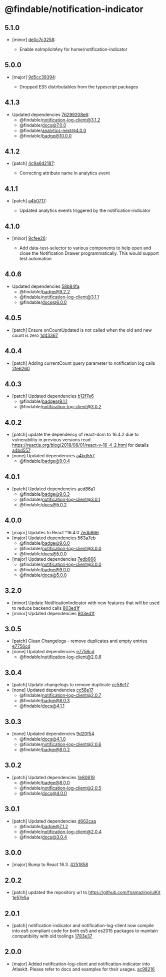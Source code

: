 # @findable/notification-indicator

## 5.1.0
- [minor] [de0c7c3258](https://github.com/fnamazing/uiKit/commits/de0c7c3258):

  - Enable noImplicitAny for home/notification-indicator

## 5.0.0
- [major] [9d5cc39394](https://github.com/fnamazing/uiKit/commits/9d5cc39394):

  - Dropped ES5 distributables from the typescript packages

## 4.1.3
- Updated dependencies [76299208e6](https://github.com/fnamazing/uiKit/commits/76299208e6):
  - @findable/notification-log-client@3.1.2
  - @findable/docs@7.0.0
  - @findable/analytics-next@4.0.0
  - @findable/badge@10.0.0

## 4.1.2
- [patch] [4c9a6d2187](https://github.com/fnamazing/uiKit/commits/4c9a6d2187):

  - Correcting attribute name in analytics event

## 4.1.1
- [patch] [a4b0717](https://github.com/fnamazing/uiKit/commits/a4b0717):

  - Updated analytics events triggered by the notification-indicator

## 4.1.0
- [minor] [9cfee26](https://github.com/fnamazing/uiKit/commits/9cfee26):

  - Add data-test-selector to various components to help open and close the Notification Drawer programmatically. This would support test automation

## 4.0.6
- Updated dependencies [58b84fa](https://github.com/fnamazing/uiKit/commits/58b84fa):
  - @findable/badge@9.2.2
  - @findable/notification-log-client@3.1.1
  - @findable/docs@6.0.0

## 4.0.5
- [patch] Ensure onCountUpdated is not called when the old and new count is zero [1d43367](https://github.com/fnamazing/uiKit/commits/1d43367)

## 4.0.4
- [patch] Adding currentCount query parameter to notification log calls [2fe6260](https://github.com/fnamazing/uiKit/commits/2fe6260)

## 4.0.3
- [patch] Updated dependencies [b12f7e6](https://github.com/fnamazing/uiKit/commits/b12f7e6)
  - @findable/badge@9.1.1
  - @findable/notification-log-client@3.0.2

## 4.0.2
- [patch] update the dependency of react-dom to 16.4.2 due to vulnerability in previous versions read https://reactjs.org/blog/2018/08/01/react-v-16-4-2.html for details [a4bd557](https://github.com/fnamazing/uiKit/commits/a4bd557)
- [none] Updated dependencies [a4bd557](https://github.com/fnamazing/uiKit/commits/a4bd557)
  - @findable/badge@9.0.4

## 4.0.1
- [patch] Updated dependencies [acd86a1](https://github.com/fnamazing/uiKit/commits/acd86a1)
  - @findable/badge@9.0.3
  - @findable/notification-log-client@3.0.1
  - @findable/docs@5.0.2

## 4.0.0

- [major] Updates to React ^16.4.0 [7edb866](https://github.com/fnamazing/uiKit/commits/7edb866)
- [major] Updated dependencies [563a7eb](https://github.com/fnamazing/uiKit/commits/563a7eb)
  - @findable/badge@9.0.0
  - @findable/notification-log-client@3.0.0
  - @findable/docs@5.0.0
- [major] Updated dependencies [7edb866](https://github.com/fnamazing/uiKit/commits/7edb866)
  - @findable/notification-log-client@3.0.0
  - @findable/badge@9.0.0
  - @findable/docs@5.0.0

## 3.2.0
- [minor] Update NotificationIndicator with new features that will be used to reduce backend calls [803ed1f](https://github.com/fnamazing/uiKit/commits/803ed1f)
- [minor] Updated dependencies [803ed1f](https://github.com/fnamazing/uiKit/commits/803ed1f)

## 3.0.5
- [patch] Clean Changelogs - remove duplicates and empty entries [e7756cd](https://github.com/fnamazing/uiKit/commits/e7756cd)
- [none] Updated dependencies [e7756cd](https://github.com/fnamazing/uiKit/commits/e7756cd)
  - @findable/notification-log-client@2.0.8

## 3.0.4
- [patch] Update changelogs to remove duplicate [cc58e17](https://github.com/fnamazing/uiKit/commits/cc58e17)
- [none] Updated dependencies [cc58e17](https://github.com/fnamazing/uiKit/commits/cc58e17)
  - @findable/notification-log-client@2.0.7
  - @findable/badge@8.0.3
  - @findable/docs@4.1.1

## 3.0.3
- [none] Updated dependencies [9d20f54](https://github.com/fnamazing/uiKit/commits/9d20f54)
  - @findable/docs@4.1.0
  - @findable/notification-log-client@2.0.6
  - @findable/badge@8.0.2

## 3.0.2
- [patch] Updated dependencies [1e80619](https://github.com/fnamazing/uiKit/commits/1e80619)
  - @findable/badge@8.0.0
  - @findable/notification-log-client@2.0.5
  - @findable/docs@4.0.0

## 3.0.1
- [patch] Updated dependencies [d662caa](https://github.com/fnamazing/uiKit/commits/d662caa)
  - @findable/badge@7.1.2
  - @findable/notification-log-client@2.0.4
  - @findable/docs@3.0.4

## 3.0.0
- [major] Bump to React 16.3. [4251858](https://github.com/fnamazing/uiKit/commits/4251858)

## 2.0.2
- [patch] updated the repository url to https://github.com/fnamazing/uiKit [1e57e5a](https://github.com/fnamazing/uiKit/commits/1e57e5a)

## 2.0.1
- [patch] notification-indicator and notification-log-client now compile into es5 compliant code for both es5 and es2015 packages to maintain compatibility with old toolings [1783e37](https://github.com/fnamazing/uiKit/commits/1783e37)

## 2.0.0
- [major] Added notification-log-client and notification-indicator into Atlaskit. Please refer to docs and examples for their usages. [ac98216](https://github.com/fnamazing/uiKit/commits/ac98216)

